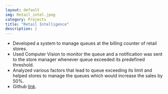 ```yaml
---
layout: default
img: Retail_intel.jpeg
category: Projects
title: "Retail Intelligence"
description: |
---
```

* Developed a system to manage queues at the billing counter of retail stores.
* Used Computer Vision to monitor the queue and a notification was sent to the store manager whenever queue exceeded its predefined threshold.
* Analyzed various factors that lead to queue exceeding its limit and helped stores to manage the queues which would increase the sales by 50%.
* Github [link](https://github.com/Devsh3th/Retail_Intelligence).
